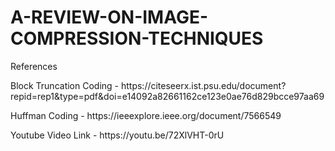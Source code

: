 # A-REVIEW-ON-IMAGE-COMPRESSION-TECHNIQUES
References
<p>
Block Truncation Coding - https://citeseerx.ist.psu.edu/document?repid=rep1&type=pdf&doi=e14092a82661162ce123e0ae76d829bcce97aa69 
</p>
Huffman Coding - https://ieeexplore.ieee.org/document/7566549
</p>
Youtube Video Link - https://youtu.be/72XlVHT-0rU
</p>
